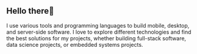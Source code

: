 ## Hello there👋

I use various tools and programming languages to build mobile, desktop, and server-side software.
I love to explore different technologies and find the best solutions for my projects, whether building full-stack software, data science projects, or embedded systems projects.
